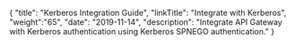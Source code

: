 {
    "title": "Kerberos Integration Guide",
    "linkTitle": "Integrate with Kerberos",
    "weight":"65",
    "date": "2019-11-14",
    "description": "Integrate API Gateway with Kerberos authentication using Kerberos SPNEGO authentication."
}
